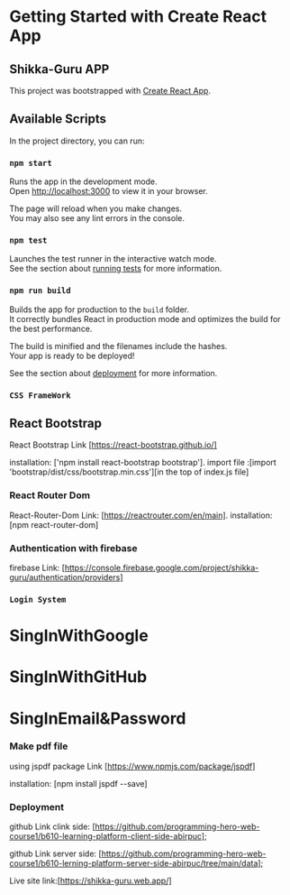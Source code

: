 # Getting Started with Create React App
## Shikka-Guru APP
This project was bootstrapped with [Create React App](https://github.com/facebook/create-react-app).

## Available Scripts

In the project directory, you can run:

### `npm start`

Runs the app in the development mode.\
Open [http://localhost:3000](http://localhost:3000) to view it in your browser.

The page will reload when you make changes.\
You may also see any lint errors in the console.

### `npm test`

Launches the test runner in the interactive watch mode.\
See the section about [running tests](https://facebook.github.io/create-react-app/docs/running-tests) for more information.

### `npm run build`

Builds the app for production to the `build` folder.\
It correctly bundles React in production mode and optimizes the build for the best performance.

The build is minified and the filenames include the hashes.\
Your app is ready to be deployed!

See the section about [deployment](https://facebook.github.io/create-react-app/docs/deployment) for more information.


### `CSS FrameWork `

## React Bootstrap

React Bootstrap Link [https://react-bootstrap.github.io/]

installation: ['npm install react-bootstrap bootstrap'].
import file :[import 'bootstrap/dist/css/bootstrap.min.css'][in the top of index.js file]



### React Router Dom
React-Router-Dom Link: [https://reactrouter.com/en/main].
installation: [npm react-router-dom]

### Authentication with firebase

firebase Link: [https://console.firebase.google.com/project/shikka-guru/authentication/providers]

### `Login System`

# SingInWithGoogle
# SingInWithGitHub
# SingInEmail&Password

### Make pdf file

using jspdf package Link [https://www.npmjs.com/package/jspdf]

installation: [npm install jspdf --save]

### Deployment

github Link clink side: [https://github.com/programming-hero-web-course1/b610-learning-platform-client-side-abirpuc];

github Link server side: [https://github.com/programming-hero-web-course1/b610-lerning-platform-server-side-abirpuc/tree/main/data];

Live site link:[https://shikka-guru.web.app/]


